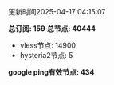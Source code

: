 更新时间2025-04-17 04:15:07

**总订阅: 159**
**总节点: 40444**
- vless节点: 14900
- hysteria2节点: 5

**google ping有效节点: 434**
